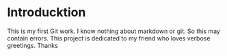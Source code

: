 # Introducktion

This is my first Git work. I know nothing about markdown or git. So this may contain errors.
This project is dedicated to my friend who loves verbose greetings.
Thanks

